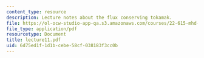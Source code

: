 ```yaml
---
content_type: resource
description: Lecture notes about the flux conserving tokamak.
file: https://ol-ocw-studio-app-qa.s3.amazonaws.com/courses/22-615-mhd-theory-of-fusion-systems-spring-2007/6d75ed1f1d1bcebe58cf038183f3cc0b_lecture11.pdf
file_type: application/pdf
resourcetype: Document
title: lecture11.pdf
uid: 6d75ed1f-1d1b-cebe-58cf-038183f3cc0b
---
```

